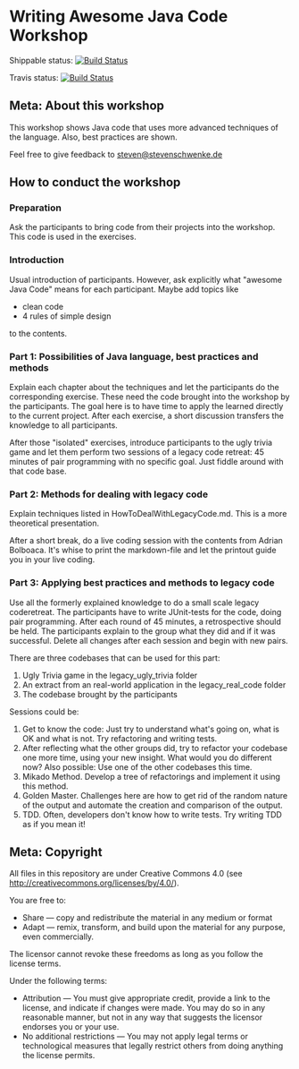 # Writing Awesome Java Code Workshop

Shippable status:
[![Build Status](https://api.shippable.com/projects/56597f4d1895ca4474247cd9/badge/master)](https://app.shippable.com/projects/56597f4d1895ca4474247cd9/builds/latest)

Travis status:
[![Build Status](https://travis-ci.org/stevenschwenke/WritingAwesomeJavaCodeWorkshop.svg?branch=master)](https://travis-ci.org/stevenschwenke/WritingAwesomeJavaCodeWorkshop)

## Meta: About this workshop

This workshop shows Java code that uses more advanced techniques of the language. Also, best practices are shown.
  
  Feel free to give feedback to steven@stevenschwenke.de

## How to conduct the workshop

### Preparation

Ask the participants to bring code from their projects into the workshop. This code is used in the exercises.

### Introduction

Usual introduction of participants. However, ask explicitly what "awesome Java Code" means for each participant. Maybe add topics like 

- clean code
- 4 rules of simple design

to the contents.

### Part 1: Possibilities of Java language, best practices and methods

Explain each chapter about the techniques and let the participants do the corresponding exercise. These need the code brought into the workshop by the participants. The goal here is to have time to apply the learned directly to the current project. After each exercise, a short discussion transfers the knowledge to all participants.

After those "isolated" exercises, introduce participants to the ugly trivia game and let them perform two sessions of a legacy code retreat: 45 minutes of pair programming with no specific goal. Just fiddle around with that code base. 

### Part 2: Methods for dealing with legacy code

Explain techniques listed in HowToDealWithLegacyCode.md. This is a more theoretical presentation.

After a short break, do a live coding session with the contents from Adrian Bolboaca. It's whise to print the markdown-file and let the printout guide you in your live coding.

### Part 3: Applying best practices and methods to legacy code
 
Use all the formerly explained knowledge to do a small scale legacy coderetreat. The participants have to write JUnit-tests for the code, doing pair programming. After each round of 45 minutes, a retrospective should be held. The participants explain to the group what they did and if it was successful. Delete all changes after each session and begin with new pairs. 

There are three codebases that can be used for this part:
 1. Ugly Trivia game in the legacy_ugly_trivia folder
 2. An extract from an real-world application in the legacy_real_code folder
 3. The codebase brought by the participants

Sessions could be:

1. Get to know the code: Just try to understand what's going on, what is OK and what is not. Try refactoring and writing tests.
2. After reflecting what the other groups did, try to refactor your codebase one more time, using your new insight. What would you do different now? Also possible: Use one of the other codebases this time.
3. Mikado Method. Develop a tree of refactorings and implement it using this method.
4. Golden Master. Challenges here are how to get rid of the random nature of the output and automate the creation and comparison of the output.
5. TDD. Often, developers don't know how to write tests. Try writing TDD as if you mean it!
  
## Meta: Copyright

All files in this repository are under Creative Commons 4.0 (see http://creativecommons.org/licenses/by/4.0/). 
  
You are free to:
  
- Share — copy and redistribute the material in any medium or format
- Adapt — remix, transform, and build upon the material for any purpose, even commercially.
  
The licensor cannot revoke these freedoms as long as you follow the license terms.
  
Under the following terms:
  
- Attribution — You must give appropriate credit, provide a link to the license, and indicate if changes were made. You may do so in any reasonable manner, but not in any way that suggests the licensor endorses you or your use.
- No additional restrictions — You may not apply legal terms or technological measures that legally restrict others from doing anything the license permits.
